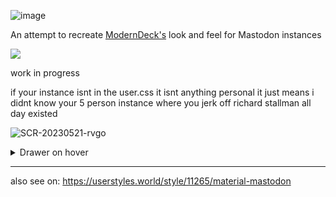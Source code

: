 ![image](https://github.com/Cinnab0nBak3ry/MaterialMastodon/assets/76500838/5439f4aa-d12e-4b9a-9866-c493cd1759be)

An attempt to recreate [ModernDeck's](https://github.com/dangeredwolf/ModernDeck/) look and feel for Mastodon instances

 [![](https://img.shields.io/badge/install%20with-stylus-006666?style=flat-square)](https://github.com/Cinnab0nBak3ry/MaterialMastodon/raw/main/MaterialMastodon.user.css)

work in progress

if your instance isnt in the user.css it isnt anything personal it just means i didnt know your 5 person instance where you jerk off richard stallman all day existed

![SCR-20230521-rvgo](https://github.com/Cinnab0nBak3ry/MaterialMastodon/assets/76500838/a5bd3867-f370-46af-ac1f-c8b494b33f68)

<details>
<summary>Drawer on hover</summary>
  
![image](https://github.com/Cinnab0nBak3ry/MaterialMastodon/assets/76500838/3101d5d3-b363-41cb-aa2f-138d2cf3eec4)

  
</details>

___

also see on: https://userstyles.world/style/11265/material-mastodon
